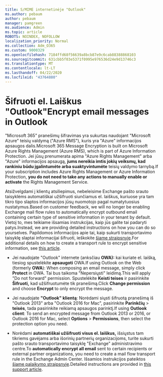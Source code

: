 ```yaml
---
title: S/MIME internetinėje "Outlook"
ms.author: pebaum
author: pebaum
manager: pamgreen
ms.audience: Admin
ms.topic: article
ROBOTS: NOINDEX, NOFOLLOW
localization_priority: Normal
ms.collection: Adm_O365
ms.custom: 9000329
ms.openlocfilehash: 7184ffd68f56639a8bcb87e9c6cab88388868103
ms.sourcegitcommit: 631cbb5f03e5371f0995e976536d24e9d13746c3
ms.translationtype: MT
ms.contentlocale: lt-LT
ms.lasthandoff: 04/22/2020
ms.locfileid: "43764880"
---
```

# <a name="encrypt-email-messages-in-outlook"></a><span data-ttu-id="1fc91-102">Šifruoti el. Laiškus "Outlook"</span><span class="sxs-lookup"><span data-stu-id="1fc91-102">Encrypt email messages in Outlook</span></span>

<span data-ttu-id="1fc91-103">"Microsoft 365" pranešimų šifravimas yra sukurtas naudojant "Microsoft Azure" teisių valdymą ("Azure RMS"), kuris yra "Azure" informacijos apsaugos dalis.</span><span class="sxs-lookup"><span data-stu-id="1fc91-103">Microsoft 365 Message Encryption is built on Microsoft Azure Rights Management (Azure RMS), which is part of Azure Information Protection.</span></span> <span data-ttu-id="1fc91-104">Jei jūsų prenumerata apima "Azure Rights Management" arba "Azure" informacijos apsaugą, **jums nereikia imtis jokių veiksmų, kad rankiniu būdu įgalintumėte arba suaktyvintumėte** teisių valdymo tarnybą.</span><span class="sxs-lookup"><span data-stu-id="1fc91-104">If your subscription includes Azure Rights Management or Azure Information Protection, **you do not need to take any actions to manually enable or activate** the Rights Management Service.</span></span>

<span data-ttu-id="1fc91-105">Atsižvelgdami į klientų atsiliepimus, nebeleisime Exchange pašto srauto taisyklėms automatiškai užšifruoti siunčiamus el. laiškus, kuriuose yra tam tikro tipo slaptos informacijos jūsų nuomotojo pagal numatytuosius nustatymus.</span><span class="sxs-lookup"><span data-stu-id="1fc91-105">Based on customer feedback, we will no longer be enabling Exchange mail flow rules to automatically encrypt outbound email containing certain type of sensitive information in your tenant by default.</span></span> <span data-ttu-id="1fc91-106">Vietoj to, mes teikiame išsamias instrukcijas, kaip jūs galite tai padaryti patys.</span><span class="sxs-lookup"><span data-stu-id="1fc91-106">Instead, we are providing detailed instructions on how you can do so yourselves.</span></span> <span data-ttu-id="1fc91-107">Papildomos informacijos apie tai, kaip sukurti transportavimo taisyklę slaptai informacijai šifruoti, ieškokite [šiame straipsnyje](https://aka.ms/OmeEtr).</span><span class="sxs-lookup"><span data-stu-id="1fc91-107">For additional details on how to create a transport rule to encrypt sensitive information, see [this article](https://aka.ms/OmeEtr).</span></span>

- <span data-ttu-id="1fc91-108">Jei naudojate "Outlook" internete (anksčiau **OWA):** kai kuriate el. laišką, tiesiog spustelėkite **apsaugoti** OWA.</span><span class="sxs-lookup"><span data-stu-id="1fc91-108">If using Outlook on the Web (formerly **OWA**): When composing an email message, simply click **Protect** in OWA.</span></span> <span data-ttu-id="1fc91-109">Tai bus taikoma "Nepersiųsti" leidimą.</span><span class="sxs-lookup"><span data-stu-id="1fc91-109">This will apply "Do not forward" permission.</span></span> <span data-ttu-id="1fc91-110">Spustelėkite **Keisti teises** ir pasirinkite **Šifruoti,** kad užšifruotumėte tik pranešimą.</span><span class="sxs-lookup"><span data-stu-id="1fc91-110">Click **Change permission** and choose **Encrypt** to only encrypt the message.</span></span>

- <span data-ttu-id="1fc91-111">Jei naudojate **"Outlook" klientą**: Norėdami siųsti šifruotą pranešimą iš "Outlook 2013" arba "Outlook 2016 for Mac", pasirinkite **Parinkčių** > **teisės**, tada pasirinkite reikiamą apsaugos parinktį.</span><span class="sxs-lookup"><span data-stu-id="1fc91-111">If using **Outlook client**: To send an encrypted message from Outlook 2013 or 2016, or Outlook 2016 for Mac, select **Options** > **Permissions**, then select the protection option you need.</span></span>

- <span data-ttu-id="1fc91-112">Norėdami **automatiškai užšifruoti visus el. laiškus,** išsiųstus tam tikriems gavėjams arba išorinių partnerių organizacijoms, turite sukurti pašto srauto transportavimo taisyklę "Exchange" administravimo centre.</span><span class="sxs-lookup"><span data-stu-id="1fc91-112">To **automatically encrypt all email** sent to certain recipients or external partner organizations, you need to create a mail flow transport rule in the Exchange Admin Center.</span></span> <span data-ttu-id="1fc91-113">Išsamios instrukcijos pateiktos [šiame palaikymo straipsnyje](https://docs.microsoft.com/office365/securitycompliance/define-mail-flow-rules-to-encrypt-email#create-a-mail-flow-rule-to-encrypt-email-messages-with-the-new-ome-capabilities).</span><span class="sxs-lookup"><span data-stu-id="1fc91-113">Detailed instructions are provided in [this support article](https://docs.microsoft.com/office365/securitycompliance/define-mail-flow-rules-to-encrypt-email#create-a-mail-flow-rule-to-encrypt-email-messages-with-the-new-ome-capabilities).</span></span>

